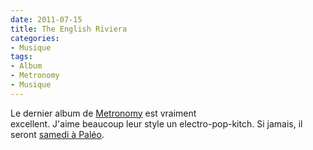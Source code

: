 ```yaml
---
date: 2011-07-15
title: The English Riviera
categories:
- Musique
tags:
- Album
- Metronomy
- Musique
---
```

Le dernier album de <a title="Site web du groupe Metronomy" href="https://www.metronomy.co.uk/">Metronomy</a> est vraiment excellent. J'aime beaucoup leur style un electro-pop-kitch. Si jamais, il seront <a title="Présentation de Metronomy sur le site du Paléo" href="https://yeah.paleo.ch/fr/artist/metronomy">samedi à Paléo</a>.
